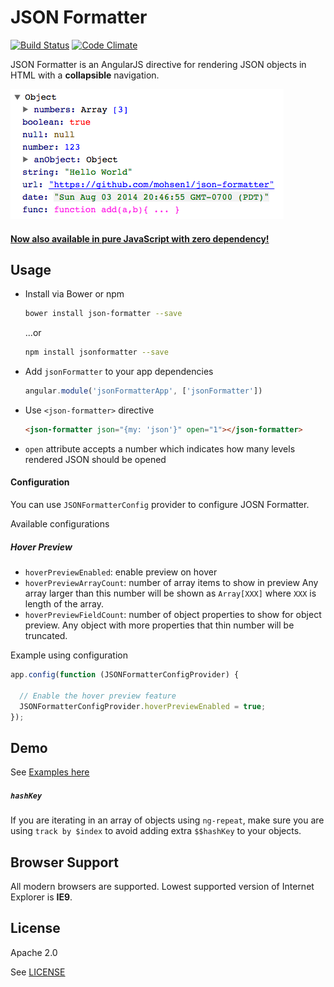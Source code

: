 # JSON Formatter
[![Build Status](https://travis-ci.org/mohsen1/json-formatter.svg?branch=master)](https://travis-ci.org/mohsen1/json-formatter)
[![Code Climate](https://codeclimate.com/github/mohsen1/json-formatter/badges/gpa.svg)](https://codeclimate.com/github/mohsen1/json-formatter)

JSON Formatter is an AngularJS directive for rendering JSON objects in HTML with a **collapsible** navigation.

[![Screebshot](./screenshot.png)](http://azimi.me/json-formatter/demo/demo.html)

#### [Now also available in pure JavaScript with zero dependency!](https://github.com/mohsen1/json-formatter-js)

## Usage

* Install via Bower or npm

  ```bash
  bower install json-formatter --save
  ```
  ...or

  ```bash
  npm install jsonformatter --save
  ```
* Add `jsonFormatter` to your app dependencies

  ```js
  angular.module('jsonFormatterApp', ['jsonFormatter'])
  ```
* Use `<json-formatter>` directive

  ```html
  <json-formatter json="{my: 'json'}" open="1"></json-formatter>
  ```
* `open` attribute accepts a number which indicates how many levels rendered JSON should be opened

#### Configuration

You can use `JSONFormatterConfig` provider to configure JOSN Formatter.

Available configurations

##### Hover Preview
* `hoverPreviewEnabled`: enable preview on hover
* `hoverPreviewArrayCount`: number of array items to show in preview Any array larger than this number will be shown as `Array[XXX]` where `XXX` is length of the array.
* `hoverPreviewFieldCount`: number of object properties to show for object preview. Any object with more properties that thin number will be truncated.

Example using configuration

```js
app.config(function (JSONFormatterConfigProvider) {

  // Enable the hover preview feature
  JSONFormatterConfigProvider.hoverPreviewEnabled = true;
});
```

## Demo
See [Examples here](http://azimi.me/json-formatter/demo/demo.html)


##### `hashKey`

If you are iterating in an array of objects using `ng-repeat`, make sure you are using `track by $index` to avoid adding extra `$$hashKey` to your objects.

## Browser Support
All modern browsers are supported. Lowest supported version of Internet Explorer is **IE9**.

## License

Apache 2.0

See [LICENSE](./LICENSE)
